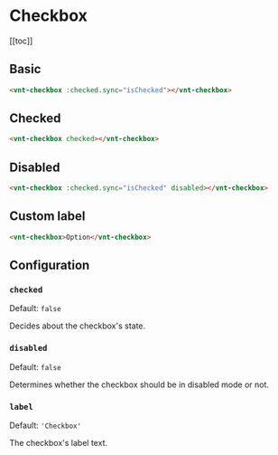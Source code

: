 # Checkbox

[[toc]]

## Basic

<checkbox-basic />

```html
<vnt-checkbox :checked.sync="isChecked"></vnt-checkbox>
```

## Checked

<checkbox-checked />

```html
<vnt-checkbox checked></vnt-checkbox>
```

## Disabled

<checkbox-disabled />

```html
<vnt-checkbox :checked.sync="isChecked" disabled></vnt-checkbox>
```

## Custom label

<checkbox-label />

```html
<vnt-checkbox>Option</vnt-checkbox>
```

## Configuration

### `checked`
Default: `false`

Decides about the checkbox's state.

### `disabled`
Default: `false`

Determines whether the checkbox should be in disabled mode or not.

### `label`
Default: `'Checkbox'`

The checkbox's label text.
